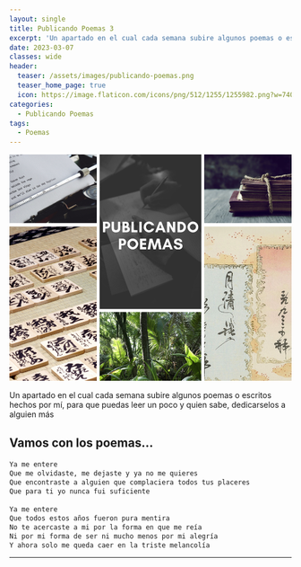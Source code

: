 ```yaml
---
layout: single
title: Publicando Poemas 3
excerpt: 'Un apartado en el cual cada semana subire algunos poemas o escritos hechos por mí, para que puedas leer un poco y quien sabe, dedicarselos a alguien más'
date: 2023-03-07
classes: wide
header:
  teaser: /assets/images/publicando-poemas.png
  teaser_home_page: true
  icon: https://image.flaticon.com/icons/png/512/1255/1255982.png?w=740
categories:
  - Publicando Poemas
tags:
  - Poemas
---
```


![](/assets/images/publicando-poemas.png)

Un apartado en el cual cada semana subire algunos poemas o escritos hechos por mí, para que puedas leer un poco y quien sabe, dedicarselos a alguien más

## Vamos con los poemas...

```
Ya me entere
Que me olvidaste, me dejaste y ya no me quieres
Que encontraste a alguien que complaciera todos tus placeres
Que para ti yo nunca fui suficiente

Ya me entere
Que todos estos años fueron pura mentira
No te acercaste a mi por la forma en que me reía
Ni por mi forma de ser ni mucho menos por mi alegría
Y ahora solo me queda caer en la triste melancolía
```

---
